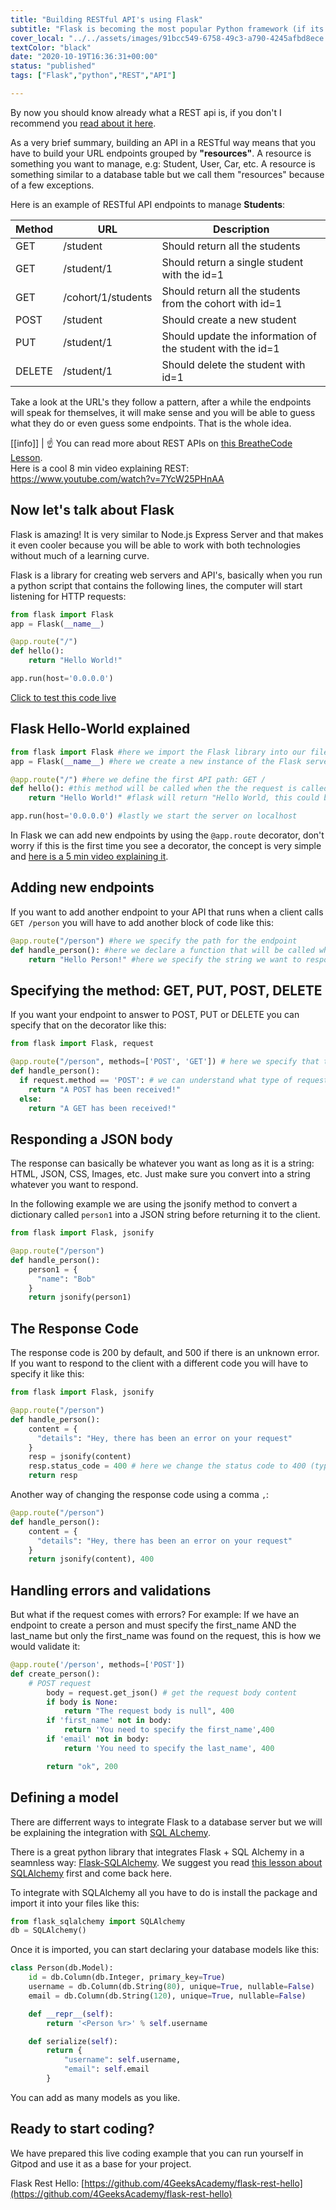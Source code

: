 ```yaml
---
title: "Building RESTful API's using Flask"
subtitle: "Flask is becoming the most popular Python framework (if its not already), learn how to build RESTful API's the REST way"
cover_local: "../../assets/images/91bcc549-6758-49c3-a790-4245afbd8ece.png"
textColor: "black"
date: "2020-10-19T16:36:31+00:00"
status: "published"
tags: ["Flask","python","REST","API"]

---
```


By now you should know already what a REST api is, if you don't I recommend you [read about it here](http://content.breatheco.de/lesson/understanding-rest-apis).

As a very brief summary, building an API in a RESTful way means that you have to build your URL endpoints grouped by **"resources"**. A resource is something you want to manage, e.g: Student, User, Car, etc. A resource is something similar to a database table but we call them "resources" because of a few exceptions.

Here is an example of RESTful API endpoints to manage **Students**:

| Method | URL | Description |
| ------ | --- | ----------- |
| GET    | /student | Should return all the students |
| GET    | /student/1 | Should return a single student with the id=1 |
| GET    | /cohort/1/students | Should return all the students from the cohort with id=1 |
| POST   | /student | Should create a new student |
| PUT    | /student/1 | Should update the information of the student with the id=1 |
| DELETE | /student/1 | Should delete the student with id=1 |

Take a look at the URL's they follow a pattern, after a while the endpoints will speak for themselves, it will make sense and you will be able to guess what they do or even guess some endpoints. That is the whole idea.

[[info]]
| :point_up: You can read more about REST APIs on [this BreatheCode Lesson](http://content.breatheco.de/lesson/understanding-rest-apis).<br /> Here is a cool 8 min video explaining REST: https://www.youtube.com/watch?v=7YcW25PHnAA

## Now let's talk about Flask

Flask is amazing! It is very similar to Node.js Express Server and that makes it even cooler because you will be able to work with both technologies without much of a learning curve.

Flask is a library for creating web servers and API's, basically when you run a python script that contains the following lines, the computer will start listening for HTTP requests:

```python
from flask import Flask
app = Flask(__name__)

@app.route("/")
def hello():
    return "Hello World!"

app.run(host='0.0.0.0')
```
[Click to test this code live](https://repl.it/@4GeeksAcademy/Flask-Hello-World)


## Flask Hello-World explained

```python
from flask import Flask #here we import the Flask library into our file
app = Flask(__name__) #here we create a new instance of the Flask server

@app.route("/") #here we define the first API path: GET /
def hello(): #this method will be called when the the request is called from any client
    return "Hello World!" #flask will return "Hello World, this could be an HTML string or a JSON string.

app.run(host='0.0.0.0') #lastly we start the server on localhost
```

In Flask we can add new endpoints by using the `@app.route` decorator, don't worry if this is the first time you see a decorator, the concept is very simple and [here is a 5 min video explaining it](https://www.youtube.com/watch?v=7ipNLN9y-nc).

## Adding new endpoints

If you want to add another endpoint to your API that runs when a client calls `GET /person` you will have to add another block of code like this:

```python
@app.route("/person") #here we specify the path for the endpoint
def handle_person(): #here we declare a function that will be called when a request is made to that url
    return "Hello Person!" #here we specify the string we want to respond to the client.
```

## Specifying the method: GET, PUT, POST, DELETE

If you want your endpoint to answer to POST, PUT or DELETE you can specify that on the decorator like this:

```python
from flask import Flask, request

@app.route("/person", methods=['POST', 'GET']) # here we specify that this endpoint accepts POST and GET requests
def handle_person():
  if request.method == 'POST': # we can understand what type of request we are handling using a conditional
    return "A POST has been received!"
  else:
    return "A GET has been received!"
```

## Responding a JSON body

The response can basically be whatever you want as long as it is a string: HTML, JSON, CSS, Images, etc. Just make sure you convert into a string whatever you want to respond.

In the following example we are using the jsonify method to convert a dictionary called `person1` into a JSON string before returning it to the client.

```python
from flask import Flask, jsonify

@app.route("/person")
def handle_person():
    person1 = {
      "name": "Bob"
    }
    return jsonify(person1)
```

## The Response Code

The response code is 200 by default, and 500 if there is an unknown error. If you want to respond to the client with a different code you will have to specify it like this:

```python
from flask import Flask, jsonify

@app.route("/person")
def handle_person():
    content = {
      "details": "Hey, there has been an error on your request"
    }
    resp = jsonify(content)
    resp.status_code = 400 # here we change the status code to 400 (typical code for request errors)
    return resp
```

Another way of changing the response code using a comma `,`:

```python
@app.route("/person")
def handle_person():
    content = {
      "details": "Hey, there has been an error on your request"
    }
    return jsonify(content), 400
```

## Handling errors and validations

But what if the request comes with errors? For example: If we have an endpoint to create a person and must specify the first_name AND the last_name but only the first_name was found on the request, this is how we would validate it:

```python
@app.route('/person', methods=['POST'])
def create_person():
    # POST request
        body = request.get_json() # get the request body content
        if body is None:
            return "The request body is null", 400
        if 'first_name' not in body:
            return 'You need to specify the first_name',400
        if 'email' not in body:
            return 'You need to specify the last_name', 400

        return "ok", 200
```

## Defining a model

There are differrent ways to integrate Flask to a database server but we will be explaining the integration with [SQL ALchemy](http://content.breatheco.de/lesson/everything-you-need-to-start-using-sqlalchemy).

There is a great python library that integrates Flask + SQL Alchemy in a seamnless way: [Flask-SQLAlchemy](https://github.com/pallets/flask-sqlalchemy). We suggest you read [this lesson about SQLAlchemy](https://content.breatheco.de/lesson/everything-you-need-to-start-using-sqlalchemy) first and come back here.

To integrate with SQLAlchemy all you have to do is install the package and import it into your files like this:
```python
from flask_sqlalchemy import SQLAlchemy
db = SQLAlchemy()
```

Once it is imported, you can start declaring your database models like this:

```python
class Person(db.Model):
    id = db.Column(db.Integer, primary_key=True)
    username = db.Column(db.String(80), unique=True, nullable=False)
    email = db.Column(db.String(120), unique=True, nullable=False)

    def __repr__(self):
        return '<Person %r>' % self.username

    def serialize(self):
        return {
            "username": self.username,
            "email": self.email
        }
  ```

  You can add as many models as you like.

## Ready to start coding?

We have prepared this live coding example that you can run yourself in Gitpod and use it as a base for your project.

Flask Rest Hello: [https://github.com/4GeeksAcademy/flask-rest-hello](https://github.com/4GeeksAcademy/flask-rest-hello)
